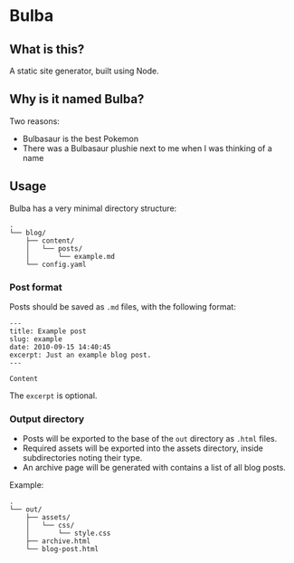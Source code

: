# Bulba

## What is this?

A static site generator, built using Node.

## Why is it named Bulba?

Two reasons:

- Bulbasaur is the best Pokemon
- There was a Bulbasaur plushie next to me when I was thinking of a name

## Usage

Bulba has a very minimal directory structure:

```
.
└── blog/
    ├── content/
    │   └── posts/
    │       └── example.md
    └── config.yaml
```

### Post format

Posts should be saved as `.md` files, with the following format:

```
---
title: Example post
slug: example
date: 2010-09-15 14:40:45
excerpt: Just an example blog post.
---

Content
```

The `excerpt` is optional.

### Output directory

- Posts will be exported to the base of the `out` directory as `.html` files.
- Required assets will be exported into the assets directory, inside subdirectories noting their type.
- An archive page will be generated with contains a list of all blog posts.

Example:

```
.
└── out/
    ├── assets/
    │   └── css/
    │       └── style.css
    ├── archive.html 
    └── blog-post.html
```